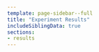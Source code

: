 ```yaml
---
template: page-sidebar--full
title: "Experiment Results"
includeSiblingData: true
sections:
- results
---
```

